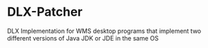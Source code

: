 # DLX-Patcher
DLX Implementation for WMS desktop programs that implement two different versions of Java JDK or JDE in the same OS
